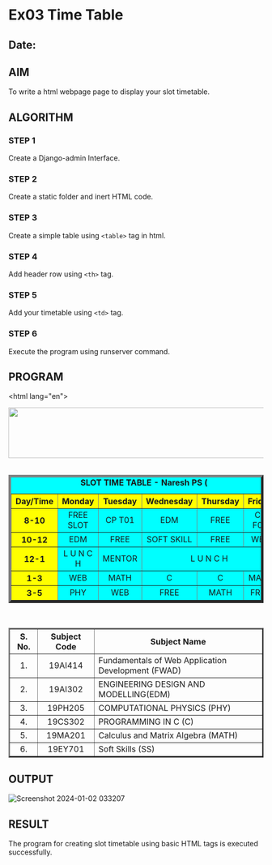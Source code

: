 # Ex03 Time Table
## Date:

## AIM
To write a html webpage page to display your slot timetable.

## ALGORITHM
### STEP 1
Create a Django-admin Interface.

### STEP 2
Create a static folder and inert HTML code.

### STEP 3
Create a simple table using ```<table>``` tag in html.

### STEP 4
Add header row using ```<th>``` tag.

### STEP 5
Add your timetable using ```<td>``` tag.

### STEP 6
Execute the program using runserver command.

## PROGRAM
<!DOCTYPE html>
<html lang="en">
<head>
<title>Slot Timetable</title>
</head>
<body>
<center>
<img src="logo.png" height="100" width="540">
</center>
<br>
<table align="center" width="540" cellspacing="2" cellpadding="4" border="5" bgcolor="cyan">
<caption><b>SLOT TIME TABLE - Naresh PS (</b></caption>
<tr align="center">
<th bgcolor="yellow">Day/Time</th>
<th bgcolor="yellow">Monday</th>
<th bgcolor="yellow">Tuesday</th>
<th bgcolor="yellow">Wednesday</th>
<th bgcolor="yellow">Thursday</th>
<th bgcolor="yellow">Friday</th>
</tr>
<tr align="center">
<th bgcolor="yellow">8-10</th>
<td colspan="1">FREE SLOT</td>
<td>CP T01</td>
<td>EDM</td>
<td>FREE</td>
<td>CP F01</td>

</tr>
<tr align="center">
<th bgcolor="yellow">10-12</th>
<td>EDM</td>
<td>FREE</td>
<td>SOFT SKILL</td>
<td>FREE</td>
<td>WEB</td>
</tr>
<tr>
<th bgcolor="yellow">12-1</th>
<td colspan="1" align="center">L U N C H</td>
<td colspan="1" align="center">MENTOR</td>
<td colspan="3" align="center"> L  U  N  C  H</td>
</tr>
<tr align="center">
<th bgcolor="yellow">1-3</th>
<td colspan="1">WEB</td>
<td>MATH</td>
<td>C</td>
<td>C</td>
<td>MATH</td>
</tr>
<tr align="center">
<th bgcolor="yellow">3-5</th>
<td colspan="1"> PHY </td>
<td>WEB</td>
<td>FREE</td>
<td>MATH</td>
<td>FREE</td>
</tr>
</table>
<br>
<table align="center" cellspacing="2" cellpadding="4" border="2">
<tr align="center">
<th>S. No.</th>
<th>Subject Code</th>
<th>Subject Name</th>
</tr>
<tr>
<td align="center">1.</td>
<td align="center">19AI414</td>
<td>Fundamentals of Web Application Development (FWAD)</td>
</tr>
<tr>
<td align="center">2.</td>
<td align="center">19AI302</td>
<td>ENGINEERING DESIGN AND MODELLING(EDM)</td>
</tr>
<tr>
<td align="center">3.</td>
<td align="center">19PH205</td>
<td>COMPUTATIONAL PHYSICS (PHY)</td>
</tr>
<tr>
<td align="center">4.</td>
<td align="center">19CS302</td>
<td>PROGRAMMING IN C (C)</td>
</tr>
<tr>
<td align="center">5.</td>
<td align="center">19MA201</td>
<td>Calculus and Matrix Algebra (MATH)</td>
</tr>
<tr>
<td align="center">6.</td>
<td align="center">19EY701</td>
<td>Soft Skills (SS)</td>
</tr>
</table>
</body>
</html>

## OUTPUT
![Screenshot 2024-01-02 033207](https://github.com/nareshofficial/slot/assets/155141830/15a6784f-141c-4c2e-9755-cc76f9aed8f5)


## RESULT
The program for creating slot timetable using basic HTML tags is executed successfully.
